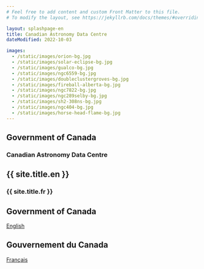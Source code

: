 ```yaml
---
# Feel free to add content and custom Front Matter to this file.
# To modify the layout, see https://jekyllrb.com/docs/themes/#overriding-theme-defaults

layout: splashpage-en
title: Canadian Astronomy Data Centre
dateModified: 2022-10-03

images:
  - /static/images/orion-bg.jpg
  - /static/images/solar-eclipse-bg.jpg
  - /static/images/gualco-bg.jpg
  - /static/images/ngc6559-bg.jpg
  - /static/images/doubleclustergroves-bg.jpg
  - /static/images/fireball-alberta-bg.jpg
  - /static/images/ngc7822-bg.jpg
  - /static/images/ngc289selby-bg.jpg
  - /static/images/sh2-308ns-bg.jpg
  - /static/images/ngc404-bg.jpg
  - /static/images/horse-head-flame-bg.jpg
---
```


<div class="row">
  <section class="col-xs-6 text-right">
    <h2 class="wb-inv">Government of Canada</h2>
    <h3 class="text-right">Canadian Astronomy Data Centre</h3>
  </section>
  <section lang="fr" class="col-xs-6">
    <h2 class="wb-inv">{{ site.title.en }}</h2>
    <h3 class="text-left">{{ site.title.fr }}</h3>
  </section>
</div>
<div class="row">
    <section class="col-xs-6 text-right" lang="en">
      <h2 class="wb-inv">Government of Canada</h2>
      <p><a href="/en" class="btn btn-primary">English</a></p>
    </section>
    <section class="col-xs-6" lang="fr">
      <h2 class="wb-inv">Gouvernement du Canada</h2>
      <p><a href="/fr" class="btn btn-primary">Français</a></p>
    </section>
</div>
